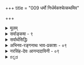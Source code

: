 +++
title = "009 धर्मो निर्धर्मकश्चेत्कथमिव"

+++
<details><summary>मूलम्</summary>

धर्मो निर्धर्मकश्चेत्कथमिव भविता सोऽभिलापादियोग्यो धर्मेणान्येन योगे स च भवति तथेत्यव्यवस्थेति चेन्न ।  
कश्चिद्धर्मोऽपि धर्मी स्फुटमतिमथने स्वान्यनिर्वाहकत्वं तन्निष्कर्षप्रयोगेष्वपि भवति पुनस्तस्य धर्मी विशेषः ॥ ९ ॥
</details>

<details><summary>सर्वाङ्कषा - ९</summary>

9. 

[[17]]

[धर्मधर्मिभावसमर्थनम् ] 


एवं विशेषणविशेष्यभावादौ बौद्धैरापादितामन्यामप्यनुपपत्तिम् अनूद्य परिहरति - धर्म इत्यादिना । प्रथमं तन्मतमनुवदति, उत्तरार्धेण च तन्निराकरोति । सविशेषवादस्य धर्मधर्मिभावे पर्यवसानात्, धर्मधर्मिभावम् 



[[18]]

एवं दूषयन्ति बौद्धाः, तदनुकारिणश्च । 'घटवत् भूतलम्' इत्यादिव्यवहारे घटभूतलयोः विशेषणविशेष्यभावस्य दर्शनेऽपि, अपृथक्सिद्धस्थले स वक्तुं न शक्यते, मतुप्प्रत्ययाभावात् । अतश्च पृथक्सिद्धविशेषणस्थलन्यायः अपृथक्सिद्धस्थले न वक्तुं शक्यः । अतश्च 'नीलो घटः' इत्यादावुभयोरभेद एव न्याय्यः । अन्यथा हि नील पदार्थः सविशेषणकः, उत निर्विशेषणकः ? इति विकल्पे, आद्ये तद्विशेषणं सविशेषणकम्, उत निर्विशेषणकम् ? इति विकल्पे, आद्यपक्षेऽनवस्थाया दुर्वारत्वात्, द्वितीयपक्ष एवाश्रयणीयः । एवञ्च नीलादावप्येवमेवाङ्गीक्रियतामिति, सर्वं वस्तु विशेषणशून्यमेवेति निर्विशेषवस्तुसिद्धिः एवं घटादावपि घटत्वादिकं नातिरिक्तम् । सुदूरं गत्वापि ' भक्षितेऽपि लशुने न शान्तो व्याधिः' इति न्यायेन निर्विशेषं वस्त्वङ्गीकर्तव्यं चेत्, घटादिरेव निर्विशेषोऽस्तु, लाघवात् । अन्यथा अनवस्थापत्तेः । एवञ्चाविनाभावस्थले सहोपलंभनियमादभेद एव न्याय्यः । भेदव्यवहारस्तु 'राहोश्शिरः' इतिवत् कल्पनारूप एव । तदेतत्संग्रहेणोक्तं पूर्वार्धेन । धर्मः **निधर्मकश्चेत्** = घटत्वरूपः धर्मः निर्धर्मकः, सधर्मको वा? यदि निर्धर्मकः, तर्हि सः घटत्वरूपधर्मः अभिलापादियोग्यः कथमिव भविता? निर्धर्मकस्य वस्तुनः शब्देन बोधनं सर्वथा न संभवति; प्रवृत्तिनिमित्तमन्तरा शब्दस्य प्रवृत्तिरेव न संभवति इति हि भवतां मतम् । यदि निर्धर्मको धर्मः शब्देनाभिलपितुं शक्यः; तर्हि तेनैव न्यायेन धर्मित्वेनाभिमतमपि वस्तु, निर्धर्मकमपि शब्दबोध्यं भवतु । अतश्च सर्वमपि निर्धर्मकं भवितुमर्हति । **अन्येन** = अतिरिक्तेन धर्मेण **योगे** = संबन्धे अङ्गीकृते, स **च** = सोऽपि धर्मः **तथा** = अन्येन धर्मेण युक्तः भवति इति **अव्यवस्था** = एवं रीत्या अव्यवस्था दुर्वारा। निर्धर्मकं किमपि न भवतीति, यदि तदर्थं धर्मः सधर्मकः इति उच्येत, तर्हि घटत्वरूपे धर्मे धर्मान्तरमङ्गीकर्तव्यम् । तदा तच्च धर्मान्तरं पुनः सधर्मकमेव वक्तव्यम्, इति धर्मकल्पनाया विश्रान्त्यभावात् अनवस्थाप्रसङ्गः । अतः धर्मधर्मिभावः दुर्निरूपः । ततश्च गुणगुणिभावस्यापि तन्मूलकत्वात्, सोऽपि दुर्निरूप इति गुणातिरिक्तः गुणी नाम न कश्चिदस्ति इति चेत्; **न** = नायमाक्षेपो युक्तः । तर्हि उक्तदोषयोः कः समाधिः ? इति चेदुच्यतेकश्चिदित्यादि । धर्मोऽपि कश्चित् घटत्वादिः **धर्मी** = सधर्मक एव, निर्धर्मकं वस्तु किञ्चिदपि नास्त्येव जगति । अतश्च 'धर्मो निर्धर्मकः, उत सधर्मकः ?' इति विकल्पयोः, द्वितीय एव कल्पः सिद्धान्तः । तर्हि अनवस्थापरिहारः कथमित्यत्र स्फुटमित्यादि । **अतिमथने** = अतिसूक्ष्मपरिशीलने स्वान्यनिर्वाह**कत्वम्** = स्वपरनिर्वाहकत्वं धर्माणाम् **स्फुटम्** = स्पष्टं ज्ञायेतैव ॥ 

अयं भावः – गवादिभिरपृथक्सिद्धः गोत्वादिरूपो धर्मः परस्परव्यावृत्तो यदि न स्यात्, तर्हि सर्ववस्तूनां साङ्कर्यप्रसङ्गः । अतस्सर्वमपि वस्तु सधर्मकमेव । तावता नानवस्थादिदोषप्रसङ्गः । गवाश्वादिव्यवहारे हि गोत्वाश्वत्वादिकं वस्तुविशेषणतया भासत एव । गोत्वाश्वत्वादिकं न केवलं गवाश्वादिमात्रव्यावर्तकम्, अपि तु स्वयमपि परस्परव्यावृत्तमेव स्वतः भासते; तयोः परस्परमव्यावृत्तत्वे, कथं ते गवाश्वादिव्यावर्तके भवेताम् । अत एव 'जात्यखण्डोपाध्यतिरिक्तानां किञ्चिद्रूपेणैव भानम्; जात्यखण्डोपाध्योस्तु स्वरूपत एव भानम्' इति 

[[19]]



नियमः । अतः गवादिव्यवहारे गोत्वादिकं स्वयं अश्वत्वादिव्यावृत्तं सत्, गवादिकमपि अश्वादिभ्यो व्यावर्तयतीति न काचिदनुपपत्तिः । तदिदमुक्तम् स्वान्यनिर्वाहकत्वम् इत्यनेन । सर्वानुभवसिद्धस्य कथमपह्नव इति भावः॥ 


> ननु ! अस्त्व् इदं गो-पद-व्यवहारे कथम् अपि ।  
' गोत्वम्' इति व्यवहारे गोत्वपदं निर्धर्मबोधकम्, उत सधर्मबोधकम् ?  
आद्ये निर्धर्मकवस्तुसिद्धिः ।  
द्वितीये अनवस्था दुर्वारा 

इति चेत्, तत्राह - तन्निष्कर्षेत्यादि । **तन्निष्कर्षप्रयोगः** = धर्म-मात्र-बोधक-पद-प्रयोगः ।  
गोत्व-मात्र-बोधकं गोत्वादि-पदं सर्व-संमतम् एव ।  
अतस् तादृशं पदं निष्कर्ष-पदम् इत्युच्यते ।  

तत्रापि गोत्वादिकं स-धर्मकम् एव अर्थं बोधयति ।  
कोऽसौ धर्म इति चेत्, गोत्वत्वम् एव।  
तर्ह्य् अनवस्था-प्रसङ्ग इति चेत्;  
गोत्वत्वस्यातिरिक्तत्वे हि तथा ।  
गोत्वत्वं हि गोत्वे विद्यमानो धर्मः ।  
गोत्वं हि गवेतरासमवेतम्, निखिल-गो-समवेतम् ।  
अतश् च **गोत्वत्वम्** = गवेतरासमवेतत्वे सति निखिलगोसम - वेतत्वम् ।  
एवञ्च सकल-गो-व्यक्तय एव गोत्वे विशेषणतया भासन्ते ।  
तथा च गोत्वे गवां विशेषणत्वम्,  
गोषु गोत्वं विशेषणम् ।+++(5)+++  
तत्-तज्-ज्ञानयोश् च भिन्नत्वान् नान्योन्याश्रयः ।  

ततश् च गोत्वं गौर् वा  
स-विशेषम् एव वस्तु तत्तच्छब्दैर् अभिधीयत  
इति न कस्यापि शब्दस्य निर्विशेषवस्तुवाचकत्वमिति सिद्धम् । 

तद् इदम् उक्तम्-  **तस्य धर्मी विशेष** इति । **तस्य** =गोत्वस्य **धर्मी** = गोव्यक्तिरेव **विशेषः** = **विशेषणम्** = व्यावर्तकधर्म इत्यर्थः ॥ 

ननु गोव्यक्तिविषयकज्ञाने गोत्वं विशेषणतया भासते । तदानीं तु गोत्वं न गोत्वत्वरूपेण भासते, किन्तु स्वरूपत एवेति पूर्वोक्तन्यायेन युक्तम् । परन्तु गोत्वपदजन्यगोत्वविशेष्यकज्ञाने गवां विशेषणतया भानाङ्गीकारे गवां स्वरूपतो भानासंभवात्, तत्र गोषु गोत्वस्य भानमवशाद्वक्तव्यम् । ततश्च गोत्वं विशेष्यतयाऽपि भासते, विशेषणतावच्छेदकतयापि भासत इत्यपि वक्तव्यम् । एवञ्च अन्योन्याश्रयोऽवर्जनीय इति चेत्; उच्यते - गोव्यक्तीनामनन्तत्वेन भानासंभवेन तासां प्रातिस्विकतया भानानपेक्षणात् । एकगोव्यक्तिनिष्ठत्वेन गोत्वभानेनापि प्रतीतेर्निर्वाहात् । एकस्या व्यक्तेः तद्व्यक्तित्वेन भाने धर्मान्तरभानानपेक्षणात् । नानाव्यक्तिभान एवानुगमार्थं जात्यपेक्षा, न त्वेकव्यक्तिभाने । गोत्वत्वं गवेतरावृत्तित्त्वे सति निखिलगोवृत्तित्त्वरूपम्, नातिरिक्तमिति वस्तुस्वरूपविवरणमात्रम्, तत्तथैव भासत इति न नियमः । तेन नानवस्थादिः । किञ्च शास्त्रीयत्वादस्य व्यवहारस्याधेयतात्वादिवत् स्वरूपरूपत्वेऽपि न कश्चिद्दोषः ॥ 

ननु ' गवि गोत्वं वर्तते' इति व्यवहारे गोत्वस्याधारतया गोर्भाने, तत्र गोः स्वरूपतो भानासंभवात्, गोत्वपुरस्कारेणैव भानं वक्तव्यम् । एवञ्चात्र गोत्ववति गोत्वभाने आधारकोटौ गोत्वभानात् स्वस्य स्वाधारत्वप्रसङ्गोऽनिवार्य एवेति चेत्, तत्र गोव्यक्तेः तद्व्यक्तित्वेनैव भानस्योक्तत्वात्, गोत्वपुरस्कारेणाभानान्नेयमापत्तिः । अत एव निष्कर्षकशब्दो द्विविधः - विशेषणमात्रबोधनतात्पर्यकः, विशेष्यमात्रबोधनतात्पर्यकश्चेति । अतः 'गोषु गोत्वं वर्तते' इति व्यवहारे गोव्यक्तीनां बहूनां भानात्, तद्व्यक्तित्वेन बहूनां भानासंभवात् गोत्वपुरस्कारेणैव भानमावश्यकमित्यपि न; व्यक्तीनामपि व्यक्तित्वेनैवानुगमात्तथा भानसंभवात् । अथवा गोपदवाच्यत्वेनैव गोव्यक्तीनां भानेनैव निर्वाहान्न दोषः । तथाच गोपदवाच्येषु गोत्वं वर्तत इत्यर्थः ॥ 

वस्तुतस्तु - लोके हानोपादानादीनां सर्वेषां व्यवहाराणां व्यक्तयालम्बनत्वेन, जातेः प्रत्येकं व्यवहारस्यादर्शानन्नेयमाशङ्का । अत एव भाषासु जातिवाचकपदमेव नास्ति । शास्त्रे तु एते सर्वे केवलं 



[[20]]

शब्दविकल्पा एव, न वस्तुस्वरूपविषया इति मन्तव्यम् । यथा 'भूतले घटः' इत्युक्ते घटे आधेयता भासते । सा च घटरूपैव, अन्यथाऽनवस्थाप्रसङ्गः । एतत्परिहाराय तेषामतिरिक्तत्ववर्णनं तु वृश्चिकमुखाद्भीतस्य सर्पमुखपाततुल्यम् । एवं आधेयतायाः घटरूपत्वेऽपि 'घटे आधेयता वर्तते' इति व्यवहारे घटस्य आधेयतायाश्च केवलशब्दकृतो भेदो भासते । अत एतादृशा एव शब्दविकल्पमात्ररूपा इत्यवगन्तव्यम् ॥ 

अत एव योगसूत्रे 'विकल्प' न प्रमा, नापि भ्रमः, किन्तु तृतीयो राशिरित्युक्तम् । तर्हि बौद्धोक्तः चतुर्विधो विकल्पः किमङ्गीकार्य इति चेत्, न । अनुपदमेव गुणगुणिभावस्य स्थापितत्वात् । अनुभवं परित्यज्य शब्दमात्रवर्धने स्यादेवायं वादः । अत एव गोत्वपदस्योपरि पुनः भावप्रत्ययो न साधुरिति शाब्दिकाः । तावता गोत्वमेव नातिरिक्तमिति नार्थः, किन्तु गोत्वत्वं नातिरिक्तमित्येवार्थः । गोत्वपदमेव लोकव्यवहारे न प्रयुज्यते चेत्, गोत्वत्वपदं को वा प्रयुञ्जीत ? ॥ 

ननु यत्र कुत्रचिद्व्यवहारस्य शब्दविकल्परूपत्वे आवश्यके, सर्वत्राप्येते शब्दविकल्पा एव कुतो न स्युः इति चेत्, तदिदं विवाहप्रसङ्गे स्मशानकथाप्रसङ्गायितम् । ‘आतिष्ठेनिमश्मानमश्मेव त्वम् स्थिरा भव' इति बृहस्पतौ मन्त्रं पठति, 'अरे! किमुच्यते ? 'भस्मान्तं शरीरम्' इति किलोपनिषदिति यदि कश्चित्पठेच्चेत्, किं ब्रूमस्तम् ? भगवानेक एव योगेश्वरः, तदनुग्रहलेशे सतीतरेऽपि । **'योगेश्वरः** = कृत्स्नस्योच्चावचरूपेणावस्थितस्य चेतनाचेतनस्य च वस्तुनः ये ये स्वभावयोगाः, तेषां सर्वेषां योगानामीश्वरः' इति भगवद्भाष्यकाराः । यथेदं भस्मान्तं शरीरम्, तथैवेदममृतत्वस्यापि साधनम् । कस्यां कक्ष्यायां किमनुसन्धेयम्, कियदनुसन्धेयम्? इत्यज्ञानादेव समये च्यवन्ते प्रायो विपश्चितोऽपि । धर्मधर्मिभावादिविषयेऽपीदमवधेयम् । कुत्रचिद्गौणव्यवहारानुमतिमात्रेण मुख्यव्यवहार एव नास्तीति न ह्यर्थः ॥ 

किञ्च लोकव्यवहारे हि प्रत्येकं जातिवाचकं पदमेव नास्ति । ' गोत्वम्' इत्यनेन समानार्थकं पदं किमस्ति भाषासु ? 'विद्याविनयसंपन्नो ब्राह्मणः ' 'गौः पूज्या' 'संपन्नो व्रीहिः' इत्यादौ हि गोव्रीहिब्राह्मणपदानि जातिप्रधानानीत्युच्यन्ते । गोत्वे अतिरिक्ता जातिर्नास्तीति कथनमात्रेण, 'गव्यपि गोत्वं मास्तु' इति भवेत्किम् ? अत एव शास्त्रेऽपि ' गोत्वत्वं नाम गवेतरासमवेतत्वे सति निखिलगोसमवेतत्वम्' इत्यत्रैव विचारः समापनीयः । अत एव 'भावप्रत्ययान्तान्न भावप्रत्ययः' इति शाब्दिकाः । गोत्वत्वपदेऽपि ' गोत्वे यदि गोत्वत्वमतिरिक्तं स्यात्, तर्ह्यनवस्था स्यात्' इत्यारोपात्मकमेव वक्तव्यम्, न तु स्वरसतः । एवमेवाधेयताया आधेयस्वरूपत्वादिकमपि । 'भूतले घटः' इत्येतावानेव लोकव्यवहारः । 'घटः आधेयः' इत्यादिकं तु शास्त्र एव । 'आधेय' पदस्यैव लोकेऽप्रयोगे 'आधेयता' 'आधेयतात्वम्' इत्यादिपदानां किमु वक्तव्यम्॥ 

गुणगुणिभावाङ्गीकारे संबन्धानुपपत्तिभीत्या घटभूतलयोर्धर्मधर्मिभावोऽपि किमपलनीयः ? 'घटवद्भूतलम्' इतिवत् ‘नीलरूपवान् घटः' इत्यपि व्यवहारस्समानः । नीलादिपदान्येव गुणगुणिवाचकानि, न तु रूपादिपदानि । 'आनन्दी भवति' ( तै. आ.) इति वेदेऽपि । संबन्धानुपपत्त्यादिकं तत्प्रकरणे परिह्रियते । न ह्येक शब्दः अर्थशून्य इत्येतावता सर्वे शब्दा अर्थशून्याः स्युः, शून्यवादावतारात् ॥ 

[[21]]



1.  

[आधाराधेयभावसमर्थनम् ] 

तच्छून्ये तस्य वृत्तिः कथमिव घटते ? तद्विशिष्टे तु वृत्तौ 

स्वाधारत्वप्रसङ्गस्तत इह्न गुणो नापि धर्मीत्ययुक्तम् । 

व्यक्तिरित्यर्थः । तद्वृत्तिर्धर्ममात्रे, न भवति तत एवास्य तच्छून्यताऽतो 

नोक्तौ दोषौ, स्वधीवाग्विहतिरितरथा, तद्वदन्येऽपि जल्पाः ॥10॥ 

ननु तर्हि योगसूत्रे विकल्पानां प्रत्येकगणना कथमिति चेत्, योगसूत्रं स्वविषय एव पूर्णं प्रमाणम्, न तु प्रमाणप्रमेयादौ । एतच्छास्त्रस्य प्रत्येकं वर्तमानत्वात् । बौद्धानां वैदिकानां चात्यन्तं कलहे, तत्सन्धानार्थप्रयासफलैव तत्र विकल्पस्य प्रत्येकगणना । अतश्च 'आधेयतावान्' इत्यादिशास्त्रीयव्यवहाराणाम् आप्रामाणिकत्वस्य परिहारार्थमेव तत्र सूत्रे विकल्पानां प्रत्येकताभिहिता । व्यासभाष्यं भवत्प्रतिकूलं दृश्यत इति चेत्, नायं व्यासः बादरायण इति सर्वसंमतम् । गुणगुणिभावविषयेऽस्त्येव विवादो बहोः कालात्पण्डितानाम् । लोकव्यवहारस्तु निराबाधस्तिष्ठत्येव, तन्मूलकश्शास्त्रव्यवहारोऽपि । चेतनचैतन्यपदयोः पर्यायत्वं को वा ब्रूयात् ? ननु भवन्तोऽपि गुणविषये विप्रतिपद्यन्त एव किलेति चेत्, विप्रतिपत्तिर्वैशेषिकैस्सह गुणानां गणनादिविषये, न तु पदार्थविषये । अतस्सन्त्येव गुणा गुण्यतिरिक्ताः । अधिकमुपरिष्टात् ॥ ९ ॥
</details>

<details><summary>सर्वार्थसिद्धिः</summary>

एवमेकाश्रयानेकदृष्टावन्यतरनिह्नवार्थिनौ पुनरपि धर्मधर्मिभावभङ्गमुखेन प्रवृत्तौ प्रतिहन्येते; अन्यथा "अन्तस्तद्धर्मोपदेशात्" इत्याद्यनिरूढप्रायं स्यात् । नन्वनुमानं प्रमाणमिच्छन्न धर्मधर्मिभावं बाधितुमर्हति, तस्य हेतुसाध्यधर्माश्रयावश्यंभावात् । आह च धर्मकीतिर्हेतुबिन्दौ, "पक्षधर्मस्तदंशेन व्याप्तो हेतुस्त्रिधैव सः । अविनाभावनियमाद्धेत्वाभासास्ततोऽपरे ॥ इति ॥ अन्येऽपि "ग्राह्यधर्मस्तदंशेन व्याप्तो हेतुः" इति । सत्यं, काल्पनिकहेतुसाध्यधर्मद्वारा अनुमानप्रवृत्तिः, पारम्पर्येण तु स्वलक्षणविश्रान्त्या भाक्तमनुमानप्रामाण्यमिति हि बौद्धानां रहस्यम् । तत्त्वगत्या चतुर्विधानामपि तेषां धर्मधर्मिभावः क्षेप्यः । अतस्तद्भङ्गमनूद्य प्रत्याह - धर्म इत्यादिना । अयमर्थः - यस्त्वया कश्चिद्धर्म इष्यते स निर्धर्मकः सधर्मको वा? आद्ये तस्य शब्दवाच्यत्वं न स्यात्, अविशिष्टस्य व्युत्पत्त्याद्यगोचरत्वात् । सर्वधीशब्दानां विशिष्टविषयत्वं च भवतां भाष्यादिषूक्तम् । द्वितीये तु येन धर्मेण धर्मः सधर्मकः सोऽपि पूर्ववद्धर्मान्तरेण धर्मी स्यादित्यपरापरापेक्षायामनवस्था, द्वित्रादिपर्वमात्रे विश्रम इति व्यवस्थाभावात् । धर्मत्वं च धर्माणां भावः । अतस्तस्यापि धर्मत्वं वाच्यम् । न चैतत्तस्यात्मैव, आत्माश्रयात्; न चान्यत्, अनवस्थानादेवेति चेत्, तन्न; सर्वेषां धर्माणां निर्धर्मकत्वानङ्गीकारात् । कश्चिद्धर्मोऽपि धर्मी स्फुटं - स्पष्टम् । स्फुटदृष्टं हि नापह्नोतव्यम् । त्वयाऽपि हेतुसाध्यादिधर्माणां पक्षधर्मत्वादिधर्माः स्वीकार्याः, अन्यथाऽनुमानासिद्धौ क्षणभङ्गादिसाधनायोगात् । अतिमथने - अत्यन्तचर्चायाम् । यद्वा स्फुटमतिमथने - विशदबुद्ध्या सावधानं विमर्शे सतीत्यर्थः । स्वान्यनिर्वाहकत्वं - स्वपरव्यवहारादिव्यवस्थापकत्वम् । यत्र ह्यनवस्थाभयाद्धर्मान्तरं नेष्यते तत्र निमित्तान्तरनिरपेक्षौ तद्धीव्यवहारौ । यथा गोशब्दस्य व्यक्तिवृत्तावित्थंभावभूतं गोत्वं निमित्तम्; गोत्वे तु न निमित्तान्तरमपेक्षते, आनन्त्यव्यभिचाररूपानुपपत्त्यभावात् । एवं शुक्लादिशब्देष्वपि । ननु गौः शुक्ल इत्यादिविशेष्यपर्यन्तोक्तौ तथा स्यात्; क्वचिद्गुणमात्रविषयेषु शुक्लादिशब्देषु भावप्रधानेषु द्व्येकयोरित्यादिषु त्वतलाद्यन्तेषु जातिर्गुणः क्रियेत्यादिषु च वाच्यानां तत्तद्धर्माणामिदंत्वेन निर्देशादित्थंभावसापेक्षत्वेऽनवस्था । अनपेक्षत्वे तु इदमित्थमिति हि सर्वा प्रतीतिरिति भाष्यादिविरोध इत्यत्राह - तन्निष्कर्षप्रयोगेष्वित्यादि । अयं भावः - उदाहृतेषु नियतानियतनिष्कर्षकशब्देषु जातिगुणादेः प्रधानतया निर्देशेऽपि सन्ति केचिद्यथाप्रमाणमित्थंभावाः । त्वयाऽपि हेतुसाध्यादि(दीनां) धर्माणां पक्षधर्मत्वादिधर्माः स्वीकार्याः । अनवस्था च कथंचिदुपशमनीया । स्वीकृतं च संवेदनसंवेदने शब्दशब्दादौ स्वपरनिर्वाहकत्वम् । न चात्र कर्मकर्तृविरोधः; स्वोत्पादकत्वादाविव पौर्वापर्यादिवैगुण्याभावात् । किंच स्वलक्षणादीनां जात्यादीनां च संवृत्तिसिद्धानां निर्धर्मकत्वेऽपि कथंचिदभिलापार्हत्वं त्वयाऽपि ग्राह्यम्; अन्यथा तत्तत्संव्यवहारेण कथादिप्रवृत्त्ययोगात् । अतो निर्धर्मकं शब्दवाच्यं न भवतीति स्वसिद्धान्तविरोधः, स्ववचनव्याघातश्च । आस्तामेतत्; समानाधिकरणस्येव व्यधिकरणस्यापि व्यावर्तकत्वादित्थंभावत्वं सिध्यति । तथा च नियतनिष्कर्षकप्रयोगेष्वप्येतेषु धर्मो धर्मं विशिनष्टि, यथा पटस्य शौक्ल्यं खण्डस्य गोत्वमित्यादिषु । धर्मिविशेषो धर्मस्य स्वेतरनिष्ठाद्व्यवृत्तिधीहेतुरित्यर्थः । न चात्र मिथःसंक्षयः, विशेषणविशेष्यधियोस्तद्व्यवहारयोश्च मिथो जन्यत्वाभावात् । निष्कर्षानिष्कर्षव्यवहारयोश्च विवक्षाभेदायत्तत्त्वात्; उभयधा व्यवहारस्य सर्वत्र सर्वैरपि दुरपह्नवत्वात् । यश्चात्र समानाधिकरणप्रयोगे विशिष्टत्वेनावस्थितोऽप्यर्थतः स्वधर्ममन्यनिष्ठाद्व्यवच्छिनत्ति, स एव पटस्य शौक्ल्यमित्यादिप्रयोगे गुणीभवन् कण्ठोक्तेन स्वसंबन्धेन विशिनष्टि । गोत्वं शौक्ल्यमित्यादिपदेष्वपि "तस्य भावस्त्वतला"वित्यादिविहिततद्धिताश्रयवाच्यत्वेन धीस्थ एवार्थो निष्कृष्यमाणः स्वविशेषणनिरूपकतयाऽनुशिष्यते । एवं विशेष्यस्यैव द्विधा विशेषणयोग इति व्यञ्जनाय पुनःशब्दः; निकर्षप्रयोगेषु विशेषं वा द्योतयति ॥९॥
</details>


<details><summary>अभिनव-रङ्गनाथः भाव-प्रकाशः - ०९</summary>

१ \*अन्तस्तद्धर्मोपदेशादित्यादि । आदिपदेन 'विवक्षितगुणोपपत्तेश्च' 'अदृश्यत्वादिगुणको धर्मोक्तेः' इत्यादिपरिग्रहः । अत्रान्तस्तद्धर्मोपदेशादिति सूत्रोपादानं 'य एषोऽन्तरादित्ये हिरण्मयः पुरुष इति श्रुत्युक्तदिशा भगवतो दिव्यमङ्गलविग्रहवत्त्वेऽपि अकर्मवश्यत्वप्रख्यापनपूर्वकं दिव्यमङ्गलविग्रहगुणानामपि मुक्त्युपायज्ञानविषयत्वबोधनाय ।  
१ \*अनिरूढप्रायं स्यादिति - धर्मधर्मिणोर्भेदासाधने स्वभिन्नधर्मशून्यत्वादेर्ब्रह्मण्यङ्गीकारेऽपि ब्रह्म निर्धर्मकं निर्गुणं इत्येव पर्यवसानं स्यात् । तच्चोदाहृतसूत्रप्रणेतुर्व्यासस्यानभिमतं । 'यदा पश्यः पश्यते रुक्मवर्णं कर्तारमीशं पुरुष ब्रह्मयोनिम् । तदा विद्वान् पुण्यपापे विधूय निरञ्जनः परमं साम्यमुपैति' इति ब्रह्मतद्विग्रहगुणानां मुक्त्युपायज्ञानविषयत्वबोधकाथर्वणश्रुत्यादिस्वारस्यविरुद्धं च । अतस्तत्साधनं दोषपरिहरणं चावश्यकमिति भावः । एतेन 'अथातो ब्रह्मजिज्ञासा' इत्यत्र धर्मविशिष्टस्यैव ब्रह्मणो जिज्ञास्यत्वं द्रव्याद्रव्यविभागस्य प्रयोजनं व्याससंमतिश्च सूच्यन्ते ।  
२ \*हेतुबिन्दाविति - अत्र न्यायबिन्दौ धर्मकीर्तवाक्यान्यनुसन्धेयानि - (सू ३०) 'त्रैरूप्यं पुनः लिङ्गस्यानुमेये सत्त्वमेव । सपक्ष एव सत्त्वं । असपक्षे चासत्त्वमेव निश्चितं । अनुमेयोऽत्र जिज्ञासितविशेषो धर्मी । साध्यधर्मसाभान्येन समानोऽर्थस्सपक्षः । नसपक्षोऽसपक्षः । ततोन्यस्तद्विरुद्धस्तदभावश्चेति । त्रिरूपाणि च त्रीण्येव च लिङ्गानि अनुपलब्धिः स्वभावकार्ये च । तत्रानुपलब्धिर्यथा - प्रदेशविशेषे क्वचिद्धटः उपलब्धिलक्षणप्राप्तस्यानुपलब्धोरिति ।  
उपलब्धिलक्षणप्राप्तिरुपलम्भप्रत्ययान्तरसाकल्यं स्वभावविशेषश्च । यः स्वभावः सत्स्वन्येषूपलम्भप्रत्ययेषु यत्प्रत्यक्ष एव भवति स स्वभावः । स्वभावः स्वसत्तामात्रभाविनि साध्यधर्महेतुः । यथा वृक्षोऽयं शिंशपात्वादिति । कार्यं यथाऽग्निरत्र धूमादिति । अत्र द्वौ वस्तुसाधनौ । एकः प्रतिषेधहेतुः इति । अत्र हेतुबिन्दौ तदंशेन व्याप्त इत्यनेन 'सपक्ष एव सत्वं असपक्षे चासत्त्वमेव निश्चितं' इति न्यायबिन्दूक्तं रूपद्वयं संगृहीतं । बाधः परं प्रत्येकं न दोषः व्यभिचारासिद्ध्योरन्यतरेण गतार्थत्वात् । बाधस्थले पक्षान्तर्भावेन व्याप्तेरसंभवाच्च । एकत्र बाधाभावनिश्चयेऽपि पक्षतावच्छेदकाक्रान्तानकेव्यक्तिषु बाधाभावनिश्चयस्याशक्यत्वाच्च । अतोऽबाधितत्वासत्प्रतिपक्षितत्वे परित्यक्ते ।  
१ \*ततः पर इति - न्यायबिन्दौ - एवं त्रयाणां रूपाणामेकैकस्य द्वयोर्द्वयोर्वा रूपयोरसिद्धौ सन्देहे च यथायोगमसिद्धविरुद्धानैकान्तिकास्त्रयो हेत्वाभासा इत्युपसंहारे संक्षेपः ।  
१ \*बौद्धानां रहस्यमिति - न्यायबिन्दौ निर्विकल्पकं प्रस्तुत्य 'तस्य विषयः स्वलक्षणं । तदेव परमार्थसत् । अन्यत्सामान्यलक्षणम् । सोऽनुमानस्य विषयः' इत्याद्युक्तेरिति भावः । एतच्च बुद्धिसरे (३३) सविकल्पकदृष्टान्तेन आचार्यैरेव सम्यगुपादयिष्यते ।  
२ \*तत्वगत्येत्यादि - सौत्रान्तिकयोगाचारमाध्यामिकानां प्रत्यक्षार्थभङ्ग बाह्यार्थभङ्ग सर्वशून्यत्ववादैः वैभाषिकवैलक्षण्यसत्त्वेऽपि परमार्थसतोधर्मधर्मिणोर्द्वयोः कैरप्यनङ्गीकारादिति भावः ।  
१ \*सर्वधीशब्दानामित्यादि - ज्ञानत्वव्यापकं किञ्चिदवच्छिन्नविशेष्यताकत्वं निरवच्छिन्नविशेष्यताकत्वाभावो वा; संसर्गताप्रकारता भिन्नज्ञानीयविषयतात्वव्यापकं किञ्चिदवच्छिन्नत्वं वा; शब्दत्वव्यापकं निरवच्छिन्नविषयत्वाप्रयोजकत्वं चेत्यर्थः । एतेन सर्वसंमतज्ञानवैलक्षण्यात् निर्विकल्पस्य विशिष्टविषयकत्वाभावमभ्युपगच्छतामर्धवैनाशिकादीनां मते सर्वत्र तात्विकधर्मधर्भिभावाङ्गीकारोऽप्युक्तः सर्वप्रतीतिषु खण्डनयुक्त्या विशिष्टविषयकत्वानभ्युपगमौचित्येन तात्विकधर्मधर्भिभावासिद्ध्या निर्धर्मकमेव सर्वं प्रसज्येतेति सूचितम् । मूले अभिलापादीत्यादिपदस्य इतरव्यावृत्तत्वादिरर्थः । धर्मो हि धर्मिण इतरव्यावृत्तिधीहेतुः । धर्में व्यावर्तकधर्माङ्गीकारे तस्येतरव्यावृत्तत्त्वेन निश्चयासंभवेन तेन धर्मिणोऽपीतरव्यावृत्तत्वेन निर्धारणं न संभवतीति भावः । ननु गोत्वेन गोः गवा गोत्वस्य च धर्मवत्त्वेतरव्यावृत्तत्वाद्यङ्गीकारे गोवृत्ति गोत्वं गोत्ववान् गौरिति वा गोवृत्तिगोत्ववानित्यादिर्वाऽभिलापः स्यात्; गौरिति प्रतीतौ च गोत्वस्य निर्धर्मकस्य भानमनुभवसिद्धं; तद्विरुध्येत । परस्परधर्मवत्त्वेन इतरव्यावृत्तिधीस्वीकारे परस्पराश्रयप्रसङ्गश्च ।  
किं च गवि स्वेतरतत्तद्भेदसामान्यं च स्वधर्मभूतगोत्वरूपं गोत्वे स्वेतरतत्तद्भेदसामान्यं च गोत्वव्यक्तिरूपमेवेति सिद्धान्तविरोधः । तत्रापि गोत्वनिष्ठभेदस्य गोवृत्तित्वरूपतायाः आधेयतासंबन्धेन गोरूपताया वा अङ्गीकारस्यैवोक्तरीत्या न्याय्यत्वादिति भावेनाह - १\*अतिचर्चायामिति । गौरित्यादौ गोत्वादेर्धर्मिणा धर्मवत्त्वस्य स्फुटताया उक्तरीत्या असम्भवमभिप्रेत्य स्फुटमतिमथने इत्येकमेव पदेमित्यभिप्रेत्याह - २\*यद्वेति । ३\* विमर्शे सतीति । विमर्शो विचारः । स च उक्तरीत्या बोध्यः ।  
१ \*यत्र हीत्यादि । उक्तं च भाष्ये - प्रथममेव वस्तु प्रतीयमानं सकलेतरव्यावृत्तमेव प्रतीयते । व्यावृत्तिश्च गोत्वादिसस्यानविशिष्टतया इत्थमिति प्रतीतेः' इति 'तदपि जात्यादिशिशष्टवस्तुनः प्रत्यक्षविषयत्वात् जात्यादेरेव प्रतियोग्यपेक्षया वस्तुनस्स्वस्य च भेदव्यवहारहेतुत्वाच्च दूरोत्सारितं । संवेदनवत् रूपादिवच्च परत्र व्यवहारविशेषहेतोः स्वस्मिन्नपि तद्व्यवहारहेतुत्वं युष्माभिरभ्युपेतं भेदस्यापि संभवत्येव' इति । अत्र श्रुतप्रकाशिका - 'जात्यादेरेवेति - स्वपरनिर्वाहकत्वाद्व्यावृत्तिरूपधर्मान्तरनिरपेक्षस्य प्रतियोगिनिरपेक्षस्यैव चेति भावः' इति; उपसंहारभाष्ये च 'अतो वस्तुसंस्थानरूपजात्यादिलक्षणभेदविशिष्टविषयमेव प्रत्यक्षं' इति । न च 'अतो - द्वितीयादिपिण्डग्रहणेषु गोत्वादेरनुवृत्तिधर्मविशिष्टता संस्थानिवत् संस्था-नवच्च सर्वदैव गृह्यते' इति भण्यविवरणावसरे 'पिण्डधर्मस्संस्थानं तद्धर्भोऽनुवृत्तिरिति धर्मिधर्मभावरूपसाम्यनिबन्धनं च दृष्टान्तद्वयोपादानं' इति । तत्पूर्वं 'अनेकव्यक्त्यन्वयरूपा ह्यनुवृत्तिः सा चान्वयिनः पदार्थस्य पूर्वव्यक्तिनिष्ठतापरामर्शेनैव द्वितीयादिषु गृह्यते' इति च व्यासार्ययुक्तौ निर्विकल्पकसविकल्पकयोरुमेयोरपि गोत्वे गोराधेयतासम्बन्धेन प्रकारतया भानमिति । प्रतीयते; स्पष्टं चेदं निर्विशेषप्रामाण्यव्युदासवादे इति वाच्यम्; अनेकव्यक्त्यन्वयरूपा ह्यनवृत्तिरित्यनेन अनेकव्यक्ति - सम्बन्धस्यैव अनुवृत्तिपदार्थत्वकथनेन तस्य संसर्गतया भानस्यैव तेन स्वरसतः प्रतीतेः । पूर्वव्यक्तिनिष्ठता - पूर्वव्यक्तिसम्बन्ध एव । भाष्ये गोत्वादेरनुवृत्तिधर्मविशिष्टता - अनेकव्यक्तिसम्बन्ध एव । वस्तुतो घर्मधर्मिभावस्य गोत्वानुवृत्त्योस्सत्त्वेन तथा व्यपदेशो भाष्ये श्रुतप्रकाशिकायां च, न तु ताद्रूप्येण ज्ञाने भानतात्पर्येण इति ध्येयम् ।  
१ \*विशेष्यपर्यन्तोक्तावित्यादि - विशेषणत्वं विशेष्यस्य स्वेतरव्यावृत्तिधीहेतुत्वं । यस्य विशेषणत्वमात्रं तस्य तु स्वत एव स्वेतरव्यावृत्तता । विशेष्यस्यैवेतरव्यावर्तकधर्मापेक्षा इति चास्तु तथाप्यद्रव्ये संस्थानरूपजातेरसंभवेन तद्विशेष्यकप्रतीतिषु तदितरव्यावर्तकधर्माभावेन 'प्रथममेव वस्तु प्रतीयमानं सकलेतरव्यावृत्तमेव प्रतीयते' इति भाष्यविरोध इति भावः । २\*शुक्लादिशब्देष्विति - शुक्लादिप्रत्यक्षे च आश्रयविनिर्मोकेण रूपमानं न संभवतीति तत्त्यागः । इदं शब्दगन्धादिप्रत्यक्षस्याप्युपलक्षणम् ।  
१ \*नियतानियतनिष्कर्षकशब्देष्विति - पृथिव्याद्यपेक्षया नियत निष्कर्षका जातिगुणक्रियाशब्दाः । अनियतनिष्कर्षकाः शुक्लादिशब्दाः । एतच्च बुद्धिसंरे (८१,८५ श्लो) विवेचयिष्यते । २ \*सन्ति केचिदित्यादि । तदुक्तं तत्त्वटीकायाम् -  
सजातीयविजातीयव्यावृत्तस्वस्वभावतः ।  
इत्थमित्येव गृह्यन्ते शब्दगन्धादयोऽपि हि ॥  
इति । अयमाशयः - शुक्लरूपादिषु निरवयवेषु अवयवसन्निवेशविशेषात्मकसंस्थानाभावेऽपि 'संस्थानं नाम स्वासाधारणं रूपमिति यथा - वस्तुसंस्थानमनुसन्धेयम्' इति भाष्योक्तदिशा शुक्लरूपादिमात्रावगाहि ज्ञानमेव संस्थानं । उक्तं च त्यायसिद्धाञ्जने - 'ननु यदि संस्थानमेव सामान्यं तर्हि तद्रहितेषु रूपरसादिषु कथं निर्वाहः? तव वा कथं उपलक्षणरहितेषु? लक्षणमेवोपलक्षणमिति चेत्; किं तत्? प्रतीतिरिति चेन्न; आत्माश्रयप्रसङ्गात्, अस्माकं तु तदेवैकीकरणमिति नोपद्रवः' इति ॥ शुक्लरूपाद्यवगाहिनो ज्ञानस्य स्वयंप्रकाशतया विषये प्रकारतया भानेन शुक्लरूपाद्यवगाहिसर्वप्रतीतिषु तस्येतरव्यावर्तकता । एवं कालस्यापीतरव्यावर्तकत्वं बोध्यम् । तदुक्तं व्यासार्यैः (जिज्ञासाधिकरणे) -  
'ननु कथं सर्वप्रमाणानां सविशेषविषयत्वं? न हि गन्धादिग्राहि प्रमाणं गन्धादिकं साश्रयमावेदयति; नैवं; आश्रय एव विशेष इति नियमाभावात् । संविदोऽपि सर्वविशेषणतया सर्वार्थवैशिष्ट्यं ह्युपपद्यते । अयं गन्धोऽनुभूयते इति कालादिविशेषावच्छिन्नतयैव गन्धादिप्रतीतेश्च सविशेषत्वोपपत्तिः' इति । १ \*नचा - त्रेति । अत्र - रूपादेः ज्ञानप्रकारत्वे ज्ञानधर्मित्वे च ॥ भवति पुनस्तस्य धर्मी विशेष इति मूलं विवृणोति - १ \*समानाधिकरणस्येत्यादिना । एतेन 'ननु विशेषा हि निर्विशेषाः तत्कथं निर्विशेषवस्तुनोऽप्रामाणिकत्वं? उच्यते - धर्मेण धर्मी सविशेषः धर्मिणा च धर्मस्सविशेषः । कस्य चिद्धर्मभूतं धर्मि वा यन्न भवति, तत् प्रामाण्यशून्यमिति हि ग्रन्थार्थः ।  
विशेषो व्यावर्तकः धर्मी च स्वगतधर्मस्य आश्रयान्तरगतधर्माद्व्यवच्छेदक इति विशेषशब्दवाच्यः' इति श्रुतप्रकाशिकायां धर्मिणा धर्मस्सविशेष इत्यस्य घटस्य शौक्ल्यमित्यादिव्यधिकरणस्थलमेवोदाहरण विवक्षितमिति दर्शितं । तेन ज्ञानत्वव्यापकं किञ्चिदवच्छिन्नविशेष्यताकत्वभित्येव 'सविशेषवस्तुविषयत्वात्सर्वप्रमाणानाम्' इति भाष्यस्यार्थः । वस्तुशब्दस्य विशेष्यपरत्वात्, 'प्रथममेव वस्तु प्रतीयमानं सकलेतरव्यावृत्तमेव प्रतीयते' इत्युत्तरभाष्यैकरस्यादिति सिद्धं । १ \*अर्थत इति - एतेन गौरिति प्रत्यये गोत्वे गोराधेयतासम्बन्धेन भानं नास्तीति सूचितम् ॥ ९ ॥
</details>


<details><summary>नरसिंह-देवः आनन्ददायिनी - ०९</summary>

इह वादिनां बहूनि कर्तव्यानि भवन्ति - स्वपक्षप्रदर्शनं तत्र साधनोपन्यासः साधनसमर्थनं प्रतिवाद्युद्भावितस्वपक्षदूषणोद्धारः परपक्षद्षणसमर्थनं इत्यादीनि । तत्र द्रव्याद्रव्यविभागेन स्वपक्षप्रदर्शनं कृतं । प्रत्यभिज्ञाश्लोके च प्रमाणोपन्यासः । तदनन्यथासिद्ध्युपपादनने च -  
क्षीणानि चक्षुरादीनि रूपादिष्वेव पञ्चसु ।  
न षष्ठमिन्द्रियं तस्य ग्राहकं विद्यते बहिः ॥  
नैकं रूपाद्यभेदो वा दृष्टं चेन्नेन्द्रियेण तत् ।  
अक्षानेकेत्ववैयर्थ्यं स्वार्थे भिन्नेऽपि शक्तिमत् ॥  
अविद्यमानाभेदेऽपि तदक्षागोचरत्वतः ।  
स्पृशतोऽप्यस्ति सा बुद्धिः द्रव्यं तत् स्पर्शनं यदि ॥  
नायं घट इति ज्ञानं सर्व (वर्ण) प्रत्यवभासनात् ।  
इत्यादीनि बौद्धपीठतदूषणान्युद्धृतानि भवन्ति । इदानीं तु प्रमेयदूषणोद्धारः क्रियते इति सङ्गतिं दर्शयन् द्रव्यनिराकरणवादिनः पूर्वं प्रधानतया प्रस्तुतत्वात् तद्द्रव्यबाधकयुक्तीनां पृथगुपन्यासः तत्समाधानं च राद्धान्तिना वक्तव्यं; न चात्र तत्क्रियते; धर्ममात्रपर्यवसानाद्वक्ष्यमाणयुक्तीनां; धर्ममात्रदूषणं च तच्छून्यश्लोके स युक्तिकमुपपादयिष्यते । अतः कथमुत्तरश्लोकारम्भ इति शङ्काद्वयं पौनरुक्तयं च परिहरन्नवतारयति - एवमेकाश्रयेति धर्मधर्मिभावोऽत्र निराक्रियते न धर्ममात्रं । उत्तरत्र वृत्तिविकल्पेन अत्र तु धर्मधर्मिभावभङ्गमुखेन इति न कृत्वाकरणं नापि पौनरुक्त्यमिति भावः । धर्मधर्मिभावस्योपयोगमाह - अन्यथेति - धर्मधर्मिभावाभावे 'अन्तस्तद्ध-र्मोपदेशात् इत्यादेरयोगादिति भावः । बौद्धानां धर्मधर्मिभावखण्डनमपसिद्धान्त इति शङ्कते नन्विति । हेतुर्धूमादिः साध्यं वह्न्यादिः त एव धर्मः तदाश्रयः पर्वतादिः पक्षः । धर्मकीर्तिः - बौद्धविशेषः । हेतुबिन्दौ - हेतुबिन्द्वाख्यग्रन्थे । पक्षधर्म इत्यादि - पक्षधर्मः - साध्याश्रयस्य पक्षस्य पर्वतादेः धर्मः । तन्निष्ठो धूमादिरिति यावत् । तदंशेन - पक्षांशेन तस्य पक्षस्यांशेन - विशेषणेन साध्येन व्याप्तः । त्रिविधेन - कार्यस्वभावानुपलब्धिभेदेन । अविनाभावस्य नियमात् -विद्यमानत्वादित्यर्थः । ग्राह्यधर्म इत्यादि - ग्राह्यस्य इन्द्रियग्राह्यस्य पक्षस्य धर्मस्तदंशेन साध्येन व्याप्तो हेतुः इति न्यायकौमुदीकारादय आहुरित्यर्थः । नात्रार्थतथात्वलक्षणं प्रामाण्यमङ्गीक्रियते; तस्य निर्विकल्पकमात्रपर्यवसायित्वात् अपि तु अविसंवाकित्वलक्षणं; तच्च धर्मधर्मिभावकल्पनयाऽप्युपपद्यते इति परिहरति सत्यमिति - अस्मिन् श्लोके न वैभाषिक एव पूर्वपक्षी; अपि तु चत्वारोऽपीत्याह - चतुर्विधानामिति । नन्वयं विकल्पो विषयसिद्धसिद्धिपराहत इत्याह - अयमर्थ इति - त्वयेति । परसिद्धेन परो बोधनीय इति न्यायान्न व्याघात इति भावः । आद्ये इति । वाच्यत्वाभावाद्भवन्मतानुरोधेन तुच्छत्वं स्यादिति भावः । शब्दगोचरत्वाभावे हेतुः अविशिष्टस्येति । अविशिष्टेऽपि व्युत्पत्तिरस्त्वित्यत्राह - सर्वधीशब्दानामिति । अविशिष्टस्य सकलप्रमाणबाह्यतया धीगोचरवाभावेन व्युत्पत्तिविषयत्वाभावान्न शब्दमात्र - विषयत्वमित्यर्थः । यावद्दर्शनं व्यवस्था भविष्यतीत्याशङ्क्य दर्शनमसिद्धमित्याह - द्वित्रादीति । ततश्च -  
अस्मानुपालभ्य पुनः कुर्वतो धर्मविप्लवम् ।  
तव वाक्यमिदं हास्यं श्वश्रूनिर्गच्छवाक्यवत् ॥  
इति न्यायस्स्यादिति भावः । प्रकारान्तरेणानवस्थां प्रतिपादयति - धर्मत्वं चेति । धर्माणां भावो धर्मान्तरं न तु स्वरूपमित्यर्थः । ततः किमित्यत्राह - अत इति । धर्मत्वं वाच्यमिति - तत्रापि धर्मत्वे धर्मत्वं नाम धर्मान्तरं वाच्यमित्यर्थः । ननु सकलधर्भवर्ति धर्मत्वं स्वात्मैव; अन्यथा सकलधर्मवृत्तित्वव्याघातादित्यत्राह - न चेति । स्वनिष्ठत्वाभावे सकलधर्मवृत्तित्वव्याघातवत् स्वस्य स्ववृत्तित्वेऽपि व्याघातस्स्यादित्यर्थः ।  
अनवस्थानादेवेति - स्वीकृतस्वीक्रियमाणधर्मवर्तिधर्मस्वीकारेऽनवस्था स्यादिति;  
धर्मं समर्थयन् मूर्खः तेन धर्मेण बाध्यते ।  
कवाटविवरे पुच्छं प्रेरयन् जम्बुको यथा ॥  
इति न्यायस्स्यादिति भावः । सिद्धान्ती परिहरति - तन्नेति । सर्वेषामिति जातिगुणक्रियादिवृत्तीनामेव निर्धर्मकत्वस्वीकारादिति भावः । तेषां च शब्दबोध्यत्वादिकमुपपादयिष्यते । स्फुटदृष्टमिति -  
धर्मत्वेन प्रतीयन्ते स्पष्टं जातिगुणक्रियाः ।  
तत्तल्लक्षणयोगेन परस्परविलक्षणाः ॥  
इति प्रतीतत्वादित्यर्थः । अपसिद्धान्तमेव द्रढयति - त्वयाऽपीति ।  
अन्यथेति - पक्षधर्मत्वादीनां कल्पितत्वेऽनुमानस्याभासत्वात् क्षणभङ्गादिसाधनमपि न स्यादित्यर्थः । अत्यन्तचर्चायामिति । अयं भावः - धर्मधर्मिभावमपलतः को भावः? किमनुभव एव नास्तीति; उत सत्यपि तस्मिन् अनवस्थादुस्स्थतया न सद्विषयत्वमिति । नाद्यः; वाङ्मात्रेण प्रतीतिमात्रापह्नवप्रसङ्गात् । न द्वितीयः; स्वपरनिर्वाहकत्वेऽनवस्थाया एवाभावात् इति । तर्हि प्रथमत एव स्वपरनिर्वाहोऽस्तु किं धर्ममात्रेणापीति शङ्कां परिहर्तुं 'स्फुटमतिमथने' इत्येकनिर्वाह-प्रमाणपरतया योजयति - यद्वेति । स्फुटा चासौ मतिश्चेति स्फुटमतिः । मतिरेव वस्तुसद्भावे भवति शरणं । स्वान्यनिर्वाहकतया केषाञ्चिदेव धर्माणां प्रतीतिरित्यनुभवानुसारात् क्वचिद्धर्मान्तरेण सधर्मकत्वं नापह्नोतुं शक्यमिति भावः । सदृष्टान्तमुपपादयति - यत्र हीति । नन्वेवं धर्मे धर्मान्तरनियमाभावे यस्य धर्मत्वादेर्न धर्मान्तरं तस्य व्युत्पत्त्याद्यभावे शब्दवाच्यत्वादिकं न स्यादिति चेन्न; तत्र धर्मान्तराभावेऽपि स्वस्यवै स्ववृत्तितया प्रमेयत्वादिवद्विशिष्टबुद्ध्यादिविषयत्वेन वाच्यत्वादिसंभवात् । न च सिद्धान्ते गोत्वस्य संस्थानरूपतया आनन्त्यव्यभिचाराद्यनुपपत्तिः; तथाऽपि सौसादृश्यरूपस्यैकस्य संभवादिति भावः । एवं शुक्लादिशब्देष्वपीति - ननु शुक्लादीनामनेकत्वान्न गोत्वादिन्याय इति चेन्न; शुक्लत्वस्यैकस्योपाधेर्वक्तुं शक्यत्वात् । ननु यदि केषां चिद्धर्माणां स्वेनैव विशेषः तथात्वेऽपि गौरित्यादि जातिशब्देषु धर्मिपर्यन्तेषु शुक्लादिशब्देषु व्यक्तेर्जातिर्गुणश्च जातेर्व्यक्त्यादिश्च वैशिष्ट्यप्रतियोगित्वादिना भासतां । यत्र गुणमात्रविषयकश्शुक्लशब्दः यत्र वा भावप्रधाननिर्देशो द्व्येकयोरित्यादिषु बहुवचनप्रसङ्गेन द्वित्वै-कत्वपरेषु त्वतलाद्यन्तेषु गोत्वगोतादिशब्देषु जातिरित्यादिशब्देषु च प्रधानतया गुणादीनां निर्देशः तत्र किञ्चिद्धर्मवत्त्वाभावे प्राधान्यायोगात्तदन्यत्वेऽनवस्थाप्रसङ्गात्तदभावे एकस्य विशेषणविशेषतया प्रतीत्ययोगादपसिद्धान्तः । प्रमेयत्वादिकं च पक्षसममिति तत्र धर्माभावेऽपि गत्यन्तराङ्गीकारे सर्वत्र तथाऽस्त्विति शङ्कते - नन्विति - न - ननु धर्माणां धर्मान्तराङ्गीकारे अनवस्था; स्वस्यैव स्वनिष्ठत्वे आत्माश्रय; धर्मिणश्च धर्मापेक्षया धर्मत्वेऽन्योन्याश्रयः; परस्परव्यावर्तकत्वे कर्मकर्तृविरोध इति तन्निष्कर्षकप्रयोगे धर्मी विशेष इत्यनुपपन्नमित्यत्राह - अयं भाव इति । कल्पितधर्ममादाय सधर्मकत्वप्रतीत्युपपादनेऽपीदृशदोषाःस्युरिति त्वयापि कथंचित्परिहार्या इत्याह - त्वयापीति । स्वपरनिर्वाहकत्वं त्वयापि क्वचित्स्वीकार्यमित्याह - स्वीकृतं चेति । संवेदनसंवेदनं - ज्ञानमात्रविषयकं ज्ञानं । आदि - शब्देन सर्वमित्यादिशब्द उक्तः । देवदत्त आत्मानं पश्यतीत्यादौ कर्मकर्तृभावदर्शनान्न विरोध इत्याह - चात्रेति । ननु तर्हि स्वस्य स्वजनकत्वमपि स्यादित्यत्राह - स्वोत्पादकत्वादाविति । तत्र हि सत्त्वासत्त्वयोर्विरोध इति भावः । ननु धर्मे स्वपरनिर्वाहकत्वमसिद्धमित्यत्राह - किं चेति । ननु कल्पितधर्ममादाय धर्मे व्यवहार इत्यत्राह - जात्यादीनामिति । तत्रापि धर्मकल्पनेन व्यवहारेऽनवस्था स्यादिति भावः । अतो निर्धर्ममिति । कल्पितधर्ममादाय शब्दवाच्यत्वे शुक्त्यादेरपि रजतादिशब्दवाच्यत्वप्रसङ्गे लोकव्यवहारविरोधाद्व्यवस्था न स्यादिति स्वरूपेणापि वाच्यत्वं स्वलक्षणं वाच्यमिति सिद्धान्तविरोधोऽपीति भावः । स्ववचनेति । निर्धर्मकं शब्दवाच्यं न भवतीति निर्धर्मकशब्दवाच्यत्वेन तदवाच्यत्वप्रतिपादनात् स्ववचनव्याघात इत्यर्थः । ननु प्रतिबन्दीमात्रमनुत्तरमित्यत्राह - आस्तामिति । व्यावर्तकत्वादिति । राज्ञः पुरुष इत्यादौ व्यावर्तकत्वादित्यर्थः । ननु परस्परव्यावृत्तबुद्धिविषयत्वेऽन्योन्याश्रयः इत्याह - न चेति । परस्परविशिष्टबुद्धिर्व्यावृत्तिधीहेतुः । न चात्रान्योन्याश्रयः, परस्परव्यावृत्तिबुद्धेः परस्परहेतुत्वाभावात् । तद्विशिष्टबुद्धिश्चेन्द्रियसंप्रयोगाद्विशिष्टशब्दादिप्रमाणाद्वा भवति । तत्र शब्देन कदाचित्किञ्चिद्विशेष्यतया भासते । तथानियमस्य विवक्षा नियामिका । उभयथाऽपि प्रतीतौ परस्परव्यावर्तकत्वाविशेषे कथं विशेषणविशेष्यभावभेद इत्यत्राह - यश्चेति ।  
नन्वेवं सति गोत्वं शौक्ल्यमित्यादौ तद्धिताश्रयप्रकृतिगवादिशब्दैः धर्म्येव धर्मविशेषितः प्रतीयत इति गुणीभवन् कण्ठोक्तेन सम्बन्धेन प्रतीयत इत्यनुपपन्नमित्यत आह - गोत्वं शौक्ल्यमित्यादीति । प्रकृत्या विशिष्टार्थोपस्थितावपि तद्धितार्थधर्मान्वयबोधसमये गौर्नित्येत्यादाविव धर्मं विहाय स्वरूपमन्वेतीति न दोष इति भावः । ननु जातिर्गुणः क्रियेत्यत्र न धर्म्युपस्थापकं प्रमाणमस्ति । अनुपस्थितानां च न व्यावर्तकत्वं । न च जात्यादिकमेव तदुपस्थापकं; अनुपस्थापितस्य तस्य तदुपस्थापकत्वायोगात् । उपस्थापनस्य व्यापकधर्म्युपस्थापनाधीनत्वादिति चेत्तत्राह -निष्कर्षप्रयोगेष्विति । तत्तच्छब्द एव सहानुभवसामर्थ्यात् स्मारयति, स्मृतानां व्यावर्तकत्वं चेति न विरोध इति भावः ॥ ९ ॥
</details>

<details><summary>ಕನ್ನಡ</summary>


द्रव्य-अद्रव्यविभागद अथवा गुण-गुणिभावद सिद्धियु धर्मधर्मि भाव मत्तु आधाराधेयभावद सिद्धियन्नु अवलम्बिसिरुत्तदॆ. द्रव्य धर्मियू आधारवू आगुत्तदॆ. अद्रव्य धर्मवू आधेयवू आगुत्तदॆ. धर्म धर्मिभाववन्नु मत्तु आधाराधेयभाववन्नु निराकरिसिबिट्टरॆ द्रव्य-अद्रव्यवॆम्बविभागवू ऊर्जितवागुवुदिल्लवॆम्ब भावनॆयिन्द ई 

श्लोक 9] 

-9- 



[धर्मधर्मिभावसमर्थनॆ] 

॥ 

धर्म निर्धम्रकक्षेत्कथमिव भविता सोsभिलापादियोग्य- धर्मणानेन योगे स च भवति तथेत्यव्यवस्थॆति चेन्न ऎरडन्नू बौद्धरु दूषिसिद्दारॆ. आधाराधेयभाववन्नु मुन्दिन श्लोकदल्लि विमर्शिसलागिदॆ. ई श्लोकदल्लि धर्मधर्मिभाव दूषणॆयनु मण्डिसि निराकरिसुत्तारॆ. धर्म- निर्धम्रकश्चित् स- अभिला- पादियोग्य कथमिव भविता गोविनल्लिरुव गोत्वादिधर्मवु सधर्मकवॆ, निर्धम्रकवॆ? गोत्वादिधर्मवु निर्धम्रकवादरॆ -अन्दरॆ गोत्वदल्लि मत्तॊन्दु धर्मविल्लदिद्दरॆ आ गोत्ववु शब्द व्यवहारादिगळिगॆ हेगॆयोग्यवागुवुदु? धर्मधर्मिभावविल्लदिद्दरॆ लोकदल्लि याव वस्तु- विन ज्ञानवागलि व्यवहारवागलि नडॆयलु साध्यवे इल्ल. गोव्यक्तिय अदरल्लिरुव गोत्वजातिय तोरिदागले 'इदु हसु' ऎम्ब ज्ञानबरलु साध्य. गोत्व तोरदिद्दरॆ ऎम्मॆ मुन्ताद इतर प्राणिगळिगिन्तलू वैलक्षण्य तोरलु साध्यविल्लवाद्दरिन्द इदु हसु' ऎम्ब ज्ञान बरलु हेगॆ साध्य? आद्दरिन्द धर्मधर्मिभाववन्नॊप्पदिद्दरॆ याव व्यवहारवू नडॆयुवन्तॆये इल्ल ऎम्बुदु सिद्धान्त, गोविनल्लि तोरुव गोत्ववु निर्धम्रकवादरॆ हिन्दॆ हेळिद रीतियल्लि आ गोत्वद व्यवहार नडॆयु वन्तिल्ल. 

अनेन धर्मण योगे स च भवति तथा इति अव्यवस्था इदक्कागि गोत्वदल्लि मत्तॊन्दु धर्मवन्नु ऒप्पिदरॆ, आ धर्मवु सधर्म कवॆ, निर्धम्रकवॆ? निर्धम्रकवादरॆ हिन्दॆ हेळिव दोष सिद्ध. सधर्मक वादरॆ मत्तॆ मत्तॆ हीगे ऒप्पबेकागुवुदरिन्द अनवस्थॆ बरुत्तदॆ. आद्दरिन्द धर्मधर्मि भाववन्नु समर्थिसलु साध्यवे इल्ल. 

इति चेत्, न हीगन्दरॆ इदु, सरियल्ल. एतक्कॆन्दरॆ- कश्चित् धर्मसि धर्मि- धर्मवू सह सधर्मकवाद वस्तुवे आगुत्तदॆ. धर्म धर्मिभाव केवल साङ्केतिकवल्ल. अदु मनुष्यन अपेक्षॆगॆ तक्कन्तॆ बरुत्तदॆ. आद्दरिन्द 'नीलो घटः' ऎन्दाग घटवु धर्मियादरू 'भूतलं घटवत्' ऎन्दाग धर्मवागुत्तदॆ. भूतल दरल्लि घटधर्म,घटदल्लि घटत्व धर्म. हीगॆ ऒन्दुवस्तु मानवन बुद्धिगॆ तक्कन्तॆ धर्मवागियू आगबहुदु, धर्मियागियू आगबहुदु, 

12 



[2019 

कश्चिद्द र्मोsपि धर्मि स्पुटमतिमथने स्वान्यनिर्वाहकत्व 

तन्निष्ट र्षप्रयोगेश्वपि भवति पुनस्तस्य धर्मि विशेष-lls l 

हागादरॆ हिन्दॆ हेळिद अनवस्थॆ बरुवुदिल्लवॆ? ऎम्ब शङ्कॆगॆ उत्तर अतिमथने स्वान्यनिर्वाहकत्वं स्पुटं सूक्ष्मवागि परिशीलिसिदरॆ धर्मवागि तोरुव वस्तुवु तन्नन्नू तन्न मूलक धर्मियन्नू इतर पदार्थगळिन्द प्रत्येकवागितोर्पडिसि तोरिसुत्तिरुव अंश स्पष्टवागुवुदु. 

लोकदल्लि याव प्रतीतिये आदरू अदरल्लि ऒन्दु धर्मियागियू मत्तॊन्दु धर्मवागियू तोरुत्तिरुवुदु सर्वानुभव सिद्ध. इद रल्लि धर्मि विशेष्य धर्म विशेषण. ऒन्दु वस्तु इतर वस्तुगळिगिन्त बेरॆ ऎन्दु तोरलु कारणवागिरुवुदे विशेषण, बेरॆयागि तोरिसल्पडुवुदे विशॆष्य. 'हसु' ऎन्दाग अल्लि तोरुत्तिरुव 'गोत्व'जाति आ प्राणि- यन्नु इतर प्राणिगळिगिन्त हसु बेरॆ' ऎन्दु नमगॆ तोरिसिकॊडुत्तदॆ. हागॆये आ गोत्व महिषत्यादिगळिगिन्तलू बेरॆ ऎन्दु आग तोरदिद्दल्लि गोवू महिषवू ऒन्दे ऎम्ब भ्रान्ति बरुत्तित्तु. भ्रान्तियिल्लद्दरिन्द 

आ गोत्व तन्नन्नु ताने महिषत्यादिगळिगिन्तलू बेरॆयागि तोरिसिकॊ ळ्ळुत्ता आ प्राणियन्नू इतर प्राणिगळिगिन्त बेरॆयागि तोरिसिकॊडुत्तदॆ. 

घटवन्नु नोडबेकादरॆ बॆळकिन आवश्यकतॆ इदॆ. बॆळकन्नु नोडुवु दक्कॆ मत्तॊन्दु बॆळकिन आवश्यकतॆयिरुवुदिल्ल. इन्तह वस्तुगळन्नु 'स्वपर निर्वाहक' वॆन्नुत्तारॆ. विशेषणवागि तोरुव ऎल्ल पदार्थगळू हीगॆ आ कालदल्लि 'स्वपरनिर्वाहक'वागुवुदरिन्द आग विशेषणद तोरिकॆगॆ मत्तॊन्दु विशेषणवन्नु अपेक्षिसद कारण अनवस्था दोषक्कॆ प्रसक्तियिल्ल. 

'गोत्व 'पददिन्द बरुव प्रतीतिगळल्लि गोत्ववे विशेष्यवागि तोरु वुदरिन्द अदक्कॆ मत्तॊन्दु विशेषणद आवश्यकतॆ इल्लवे ऎन्दरॆ? तन्निष्कर्ष प्रयागेष्टपि तस्य धर्मि पुनः विशेष--गोत्वादि धर्मगळन्नु मात्र हेळुव पदगळिगॆ 'निष्कर्ष' पदवॆन्नुत्तारॆ. इन्तह प्रयोगगळल्लन्तु आ धर्मक्कॆ व्यक्तिये विशेषणवागि तोरुवदरिन्द अनवस्थॆय प्रसक्तियिल्ल. 

अन्दरॆ 

'गो भावः गोत्वं'ऎम्बुद गोत्वपदद निर्वचन. गॊवीनल्लिरुव असाधारण धर्मवन्नु 'गोत्व' ऎन्नुत्तारॆ. गोविनल्लिरव प्राणित्यादि धर्मगळन्नु गोत्वपद हेळद्दरिन्द साधारण अदर असा 

श्लोक 10] 

-10- 



[आधाराधेयभावसमर्थनॆ] 

e 

13 

तचूने तस्य वृत्तिः कथमिव घटते तद्विषे तु वृत्त 

स्वाधारत्व प्रसङ्गः तत इह न गुणो नापि धर्मित्ययुक्तं धारण धर्मवन्नु 'गोत्व' पदहेळुत्तदॆ. अन्दरॆ गोविनल्लि मात्र इरुव धर्म गोत्ववागुत्तदॆ. इदन्ने 'गवेतरासमवेत सति निखिलगोस मवेतत्वं गोत्वत्वं' ऎन्दु शास्त्रकाररु हेळुत्तारॆ. इल्लि गोत्वदल्लि “निखिलगोसमवेतत्व' विशेषणवागि तोरुवुदरिन्द ऎल्ल गोव्यक्तिगळू गोत्वदल्लि विशेषणवागि तोरुत्तवॆ. आद कारण निर्धम्रकवाद ज्ञान यावुदू इल्ल ऎम्बुदु ई नाल्कनॆय पादद तात्पर्य. 

ऒट्टिनल्लि, गोव्यक्तियल्लि गोत्व विशेषण, गोत्वदल्लि गोविशेषण, मूरनॆय पदार्थद आवश्यकतॆयिल्ल. हागादरॆ अन्नोन्याश्रय बरुवु दिल्लवॆ? ऎम्ब शङ्कॆ बरबहुदु. ई ऎरडुविध प्रतीतिय ऒन्दे समय दल्लि बरुवुदिल्ल. गोविनल्लि गोत्व तोरुवागले गोत्वदल्लि गोव्यक्ति विशेषणवागि तोरुवुदिल्ल. अदर निष्कर्षक प्रयोगदल्लि गोव्यक्ति-गळु विशेष्यवागि तोरुवुदिल्ल. प्रतीतिगळॆरडू बेरॆ बेरॆ कालदल्लि बरुत्तवॆ. यावुदु विशेषणवागि तोरिदरू अदु हिन्दॆ हेळिदन्तॆ `स्वपर निर्वाहक' वागि तोरुव कारण अनवस्थॆयू इल्ल, अन्नोन्मा श्रयवू इल्ल. १९ 

</details>
